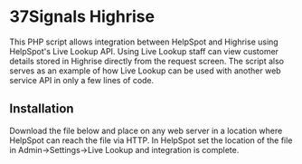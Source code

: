 # 37Signals Highrise

This PHP script allows integration between HelpSpot and Highrise using HelpSpot's Live Lookup API. Using Live Lookup staff can view customer details stored in Highrise directly from the request screen. The script also serves as an example of how Live Lookup can be used with another web service API in only a few lines of code.

## Installation

Download the file below and place on any web server in a location where HelpSpot can reach the file via HTTP. In HelpSpot set the location of the file in Admin->Settings->Live Lookup and integration is complete.